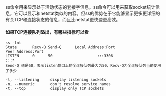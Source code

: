 ss命令用来显示处于活动状态的套接字信息。ss命令可以用来获取socket统计信息，它可以显示和netstat类似的内容。但ss的优势在于它能够显示更多更详细的有关TCP和连接状态的信息，而且比netstat更快速更高效。

#### 如果TCP连接队列溢出，有哪些指标可以看
    ss -lnt
    State       Recv-Q Send-Q      Local Address:Port                     Peer Address:Port
    LISTEN      0      50                    :::3306                               :::*
    Send-Q 值是50，表示listen端口上的全连接队列最大为50，Recv-Q为全连接队列当前使用了多少
    
    -l, --listening     display listening sockets
    -n, --numeric       don't resolve service names
    -t, --tcp           display only TCP sockets
